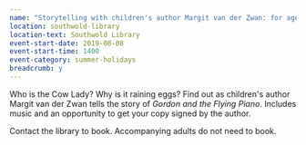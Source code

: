 ```yaml
---
name: "Storytelling with children's author Margit van der Zwan: for ages 5+"
location: southwold-library
location-text: Southwold Library
event-start-date: 2019-08-08
event-start-time: 1400
event-category: summer-holidays
breadcrumb: y
---
```


Who is the Cow Lady? Why is it raining eggs? Find out as children's author Margit van der Zwan tells the story of <cite>Gordon and the Flying Piano</cite>. Includes music and an opportunity to get your copy signed by the author.

Contact the library to book. Accompanying adults do not need to book.
